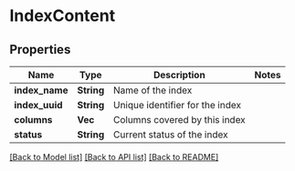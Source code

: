 # IndexContent

## Properties

Name | Type | Description | Notes
------------ | ------------- | ------------- | -------------
**index_name** | **String** | Name of the index | 
**index_uuid** | **String** | Unique identifier for the index | 
**columns** | **Vec<String>** | Columns covered by this index | 
**status** | **String** | Current status of the index | 

[[Back to Model list]](../README.md#documentation-for-models) [[Back to API list]](../README.md#documentation-for-api-endpoints) [[Back to README]](../README.md)


